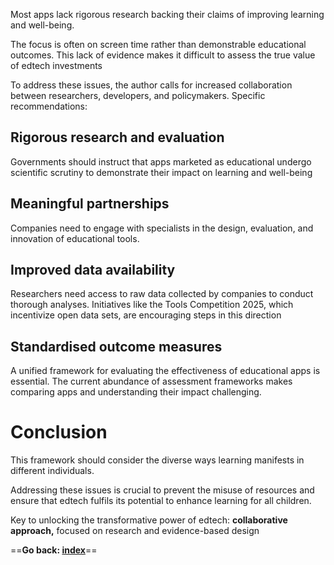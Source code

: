 
Most apps lack rigorous research backing their claims of improving learning and well-being.

The focus is often on screen time rather than demonstrable educational outcomes. This lack of evidence makes it difficult to assess the true value of edtech investments

To address these issues, the author calls for increased collaboration between researchers, developers, and policymakers. Specific recommendations:
## Rigorous research and evaluation
Governments should instruct that apps marketed as educational undergo scientific scrutiny to demonstrate their impact on learning and well-being
## Meaningful partnerships
Companies need to engage with specialists in the design, evaluation, and innovation of educational tools.
## Improved data availability
Researchers need access to raw data collected by companies to conduct thorough analyses. Initiatives like the Tools Competition 2025, which incentivize open data sets, are encouraging steps in this direction
## Standardised outcome measures
A unified framework for evaluating the effectiveness of educational apps is essential. The current abundance of assessment frameworks makes comparing apps and understanding their impact challenging.
# Conclusion
This framework should consider the diverse ways learning manifests in different individuals.

Addressing these issues is crucial to prevent the misuse of resources and ensure that edtech fulfils its potential to enhance learning for all children.

Key to unlocking the transformative power of edtech: **collaborative approach,** focused on research and evidence-based design

==**Go back: [index](index.md)**==